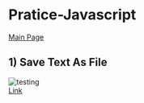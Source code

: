 # Pratice-Javascript
[Main Page](https://chaeyoungeee.github.io/Pratice-JS/)


## 1) Save Text As File

![testing](https://user-images.githubusercontent.com/102286483/216158452-9dac8df7-5cb5-484a-845f-e2572f0ec357.gif)
<br>
[Link](https://chaeyoungeee.github.io/Pratice-JS/Save-Text-As-File/index.html)
